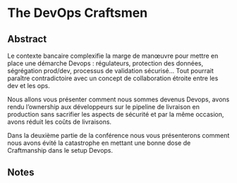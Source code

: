 # The DevOps Craftsmen

## Abstract
Le contexte bancaire complexifie la marge de manœuvre pour mettre en place une démarche Devops : régulateurs, protection des données, ségrégation prod/dev, processus de validation sécurisé... Tout pourrait paraître contradictoire avec un concept de collaboration étroite entre les dev et les ops.

Nous allons vous présenter comment nous sommes devenus Devops, avons rendu l’ownership aux développeurs sur le pipeline de livraison en production sans sacrifier les aspects de sécurité et par la même occasion, avons réduit les coûts de livraisons.

Dans la deuxième partie de la conférence nous vous présenterons comment nous avons évité la catastrophe en mettant une bonne dose de Craftmanship dans le setup Devops.

## Notes